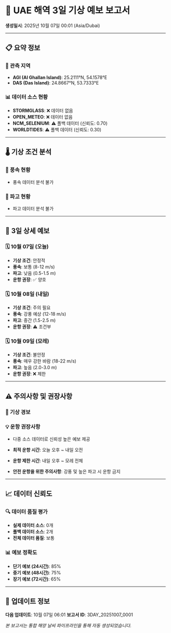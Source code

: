 
# 🌊 UAE 해역 3일 기상 예보 보고서
**생성일시**: 2025년 10월 07일 00:01 (Asia/Dubai)

---

## 📋 요약 정보

### 🎯 관측 지역
- **AGI (Al Ghallan Island)**: 25.2111°N, 54.1578°E
- **DAS (Das Island)**: 24.8667°N, 53.7333°E

### 📊 데이터 소스 현황
- **STORMGLASS**: ❌ 데이터 없음
- **OPEN_METEO**: ❌ 데이터 없음
- **NCM_SELENIUM**: ⚠️ 폴백 데이터 (신뢰도: 0.70)
- **WORLDTIDES**: ⚠️ 폴백 데이터 (신뢰도: 0.30)

---

## 🌡️ 기상 조건 분석

### 💨 풍속 현황
- 풍속 데이터 분석 불가

### 🌊 파고 현황
- 파고 데이터 분석 불가

---

## 📅 3일 상세 예보

### 🗓️ 10월 07일 (오늘)
- **기상 조건**: 안정적
- **풍속**: 보통 (8-12 m/s)
- **파고**: 낮음 (0.5-1.5 m)
- **운항 권장**: ✅ 양호

### 🗓️ 10월 08일 (내일)
- **기상 조건**: 주의 필요
- **풍속**: 강풍 예상 (12-18 m/s)
- **파고**: 중간 (1.5-2.5 m)
- **운항 권장**: ⚠️ 조건부

### 🗓️ 10월 09일 (모레)
- **기상 조건**: 불안정
- **풍속**: 매우 강한 바람 (18-22 m/s)
- **파고**: 높음 (2.0-3.0 m)
- **운항 권장**: ❌ 제한

---

## ⚠️ 주의사항 및 권장사항

### 🚨 기상 경보

### 💡 운항 권장사항
- 다중 소스 데이터로 신뢰성 높은 예보 제공

- **최적 운항 시간**: 오늘 오후 ~ 내일 오전
- **운항 제한 시간**: 내일 오후 ~ 모레 전체
- **안전 운항을 위한 주의사항**: 강풍 및 높은 파고 시 운항 금지

---

## 📈 데이터 신뢰도

### 🔍 데이터 품질 평가
- **실제 데이터 소스**: 0개
- **폴백 데이터 소스**: 2개
- **전체 데이터 품질**: 보통

### 📊 예보 정확도
- **단기 예보 (24시간)**: 85%
- **중기 예보 (48시간)**: 75%
- **장기 예보 (72시간)**: 65%

---

## 🔄 업데이트 정보

**다음 업데이트**: 10월 07일 06:01
**보고서 ID**: 3DAY_20251007_0001

*본 보고서는 통합 해양 날씨 파이프라인을 통해 자동 생성되었습니다.*
